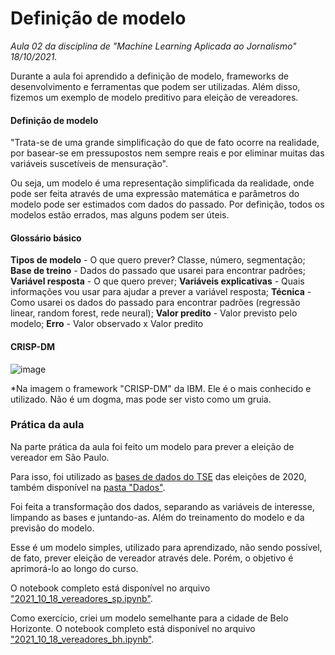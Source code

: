 # Definição de modelo

*Aula 02 da disciplina de "Machine Learning Aplicada ao Jornalismo" 18/10/2021.*

Durante a aula foi aprendido a definição de modelo, frameworks de desenvolvimento e ferramentas que podem ser utilizadas. Além disso, fizemos um exemplo de modelo preditivo para eleição de vereadores.


#### Definição de modelo
"Trata-se de uma grande simplificação do que de fato ocorre na realidade, por basear-se em pressupostos nem sempre reais e por eliminar muitas das variáveis suscetíveis de mensuração".

Ou seja, um modelo é uma representação simplificada da realidade, onde pode ser feita através de uma expressão matemática e parâmetros do modelo pode ser estimados com dados do passado. Por definição, todos os modelos estão errados, mas alguns podem ser úteis.


#### Glossário básico

**Tipos de modelo** - O que quero prever? Classe, número, segmentação;
**Base de treino** - Dados do passado que usarei para encontrar padrões;
**Variável resposta** - O que quero prever;
**Variáveis explicativas** - Quais informações vou usar para ajudar a prever a variável resposta;
**Técnica** - Como usarei os dados do passado para encontrar padrões (regressão linear, random forest, rede neural);
**Valor predito** - Valor previsto pelo modelo;
**Erro** - Valor observado x Valor predito


#### CRISP-DM

![image](https://user-images.githubusercontent.com/89416633/138615538-459a4e91-3f88-48d8-b8c9-21aa66c7b56f.png)

*Na imagem o framework "CRISP-DM" da IBM. Ele é o mais conhecido e utilizado. Não é um dogma, mas pode ser visto como um gruia.


### Prática da aula

Na parte prática da aula foi feito um modelo para prever a eleição de vereador em São Paulo.

Para isso, foi utilizado as [bases de dados do TSE](https://www.tse.jus.br/eleicoes/estatisticas/repositorio-de-dados-eleitorais-1) das eleições de 2020, também disponível na [pasta "Dados"](https://github.com/jessicaavelar/master-dados-automacao-data-storytelling-insper/tree/main/machine_learning/02_definicao_de_modelo/dados).

Foi feita a transformação dos dados, separando as variáveis de interesse, limpando as bases e juntando-as. Além do treinamento do modelo e da previsão do modelo.

Esse é um modelo simples, utilizado para aprendizado, não sendo possível, de fato, prever eleição de vereador através dele. Porém, o objetivo é aprimorá-lo ao longo do curso.

O notebook completo está disponível no arquivo ["2021_10_18_vereadores_sp.ipynb"](https://github.com/jessicaavelar/master-dados-automacao-data-storytelling-insper/blob/main/machine_learning/02_definicao_de_modelo/2021_10_18_vereadores_sp.ipynb).

Como exercício, criei um modelo semelhante para a cidade de Belo Horizonte. O notebook completo está disponível no arquivo ["2021_10_18_vereadores_bh.ipynb"](https://github.com/jessicaavelar/master-dados-automacao-data-storytelling-insper/blob/main/machine_learning/02_definicao_de_modelo/2021_10_18_vereadores_bh.ipynb).
